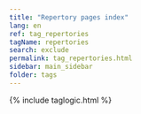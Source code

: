```yaml
---
title: "Repertory pages index"
lang: en
ref: tag_repertories
tagName: repertories
search: exclude
permalink: tag_repertories.html
sidebar: main_sidebar
folder: tags
---
```

{% include taglogic.html %}

